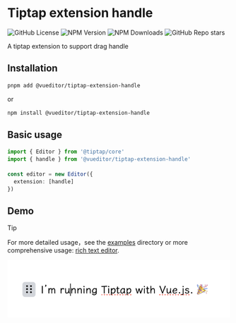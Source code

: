 # Tiptap extension handle

![GitHub License](https://img.shields.io/github/license/vueditor/tiptap-extension-handle?style=plastic) ![NPM Version](https://img.shields.io/npm/v/%40vueditor%2Ftiptap-extension-handle?style=plastic) ![NPM Downloads](https://img.shields.io/npm/dm/%40vueditor%2Ftiptap-extension-handle?style=plastic)  ![GitHub Repo stars](https://img.shields.io/github/stars/vueditor/tiptap-extension-handle?style=plastic)

A tiptap extension to support drag handle

## Installation

```bash
pnpm add @vueditor/tiptap-extension-handle
```

or

```bash
npm install @vueditor/tiptap-extension-handle
```

## Basic usage

```ts
import { Editor } from '@tiptap/core'
import { handle } from '@vueditor/tiptap-extension-handle'

const editor = new Editor({
  extension: [handle]
})
```

## Demo

> [!TIP]
> For more detailed usage，see the [examples](./examples/) directory or more comprehensive usage: [rich text editor](https://github.com/vueditor/rich-text-editor.git).

![demo](./public/demo.png)

